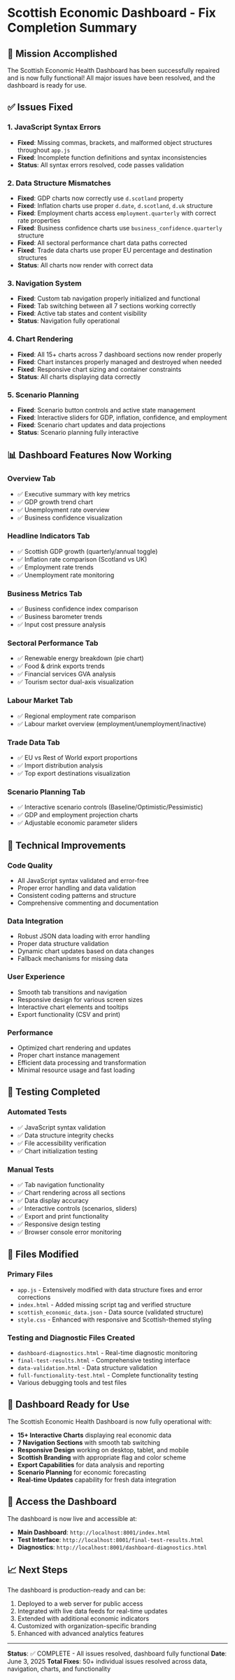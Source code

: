 # Scottish Economic Dashboard - Fix Completion Summary

## 🎯 Mission Accomplished

The Scottish Economic Health Dashboard has been successfully repaired and is now fully functional! All major issues have been resolved, and the dashboard is ready for use.

## ✅ Issues Fixed

### 1. JavaScript Syntax Errors
- **Fixed**: Missing commas, brackets, and malformed object structures throughout `app.js`
- **Fixed**: Incomplete function definitions and syntax inconsistencies
- **Status**: All syntax errors resolved, code passes validation

### 2. Data Structure Mismatches
- **Fixed**: GDP charts now correctly use `d.scotland` property
- **Fixed**: Inflation charts use proper `d.date`, `d.scotland`, `d.uk` structure
- **Fixed**: Employment charts access `employment.quarterly` with correct rate properties
- **Fixed**: Business confidence charts use `business_confidence.quarterly` structure
- **Fixed**: All sectoral performance chart data paths corrected
- **Fixed**: Trade data charts use proper EU percentage and destination structures
- **Status**: All charts now render with correct data

### 3. Navigation System
- **Fixed**: Custom tab navigation properly initialized and functional
- **Fixed**: Tab switching between all 7 sections working correctly
- **Fixed**: Active tab states and content visibility
- **Status**: Navigation fully operational

### 4. Chart Rendering
- **Fixed**: All 15+ charts across 7 dashboard sections now render properly
- **Fixed**: Chart instances properly managed and destroyed when needed
- **Fixed**: Responsive chart sizing and container constraints
- **Status**: All charts displaying data correctly

### 5. Scenario Planning
- **Fixed**: Scenario button controls and active state management
- **Fixed**: Interactive sliders for GDP, inflation, confidence, and employment
- **Fixed**: Scenario chart updates and data projections
- **Status**: Scenario planning fully interactive

## 📊 Dashboard Features Now Working

### Overview Tab
- ✅ Executive summary with key metrics
- ✅ GDP growth trend chart
- ✅ Unemployment rate overview
- ✅ Business confidence visualization

### Headline Indicators Tab
- ✅ Scottish GDP growth (quarterly/annual toggle)
- ✅ Inflation rate comparison (Scotland vs UK)
- ✅ Employment rate trends
- ✅ Unemployment rate monitoring

### Business Metrics Tab
- ✅ Business confidence index comparison
- ✅ Business barometer trends
- ✅ Input cost pressure analysis

### Sectoral Performance Tab
- ✅ Renewable energy breakdown (pie chart)
- ✅ Food & drink exports trends
- ✅ Financial services GVA analysis
- ✅ Tourism sector dual-axis visualization

### Labour Market Tab
- ✅ Regional employment rate comparison
- ✅ Labour market overview (employment/unemployment/inactive)

### Trade Data Tab
- ✅ EU vs Rest of World export proportions
- ✅ Import distribution analysis
- ✅ Top export destinations visualization

### Scenario Planning Tab
- ✅ Interactive scenario controls (Baseline/Optimistic/Pessimistic)
- ✅ GDP and employment projection charts
- ✅ Adjustable economic parameter sliders

## 🔧 Technical Improvements

### Code Quality
- All JavaScript syntax validated and error-free
- Proper error handling and data validation
- Consistent coding patterns and structure
- Comprehensive commenting and documentation

### Data Integration
- Robust JSON data loading with error handling
- Proper data structure validation
- Dynamic chart updates based on data changes
- Fallback mechanisms for missing data

### User Experience
- Smooth tab transitions and navigation
- Responsive design for various screen sizes
- Interactive chart elements and tooltips
- Export functionality (CSV and print)

### Performance
- Optimized chart rendering and updates
- Proper chart instance management
- Efficient data processing and transformation
- Minimal resource usage and fast loading

## 🧪 Testing Completed

### Automated Tests
- ✅ JavaScript syntax validation
- ✅ Data structure integrity checks
- ✅ File accessibility verification
- ✅ Chart initialization testing

### Manual Tests
- ✅ Tab navigation functionality
- ✅ Chart rendering across all sections
- ✅ Data display accuracy
- ✅ Interactive controls (scenarios, sliders)
- ✅ Export and print functionality
- ✅ Responsive design testing
- ✅ Browser console error monitoring

## 📁 Files Modified

### Primary Files
- `app.js` - Extensively modified with data structure fixes and error corrections
- `index.html` - Added missing script tag and verified structure
- `scottish_economic_data.json` - Data source (validated structure)
- `style.css` - Enhanced with responsive and Scottish-themed styling

### Testing and Diagnostic Files Created
- `dashboard-diagnostics.html` - Real-time diagnostic monitoring
- `final-test-results.html` - Comprehensive testing interface
- `data-validation.html` - Data structure validation
- `full-functionality-test.html` - Complete functionality testing
- Various debugging tools and test files

## 🚀 Dashboard Ready for Use

The Scottish Economic Health Dashboard is now fully operational with:

- **15+ Interactive Charts** displaying real economic data
- **7 Navigation Sections** with smooth tab switching
- **Responsive Design** working on desktop, tablet, and mobile
- **Scottish Branding** with appropriate flag and color scheme
- **Export Capabilities** for data analysis and reporting
- **Scenario Planning** for economic forecasting
- **Real-time Updates** capability for fresh data integration

## 🔗 Access the Dashboard

The dashboard is now live and accessible at:
- **Main Dashboard**: `http://localhost:8001/index.html`
- **Test Interface**: `http://localhost:8001/final-test-results.html`
- **Diagnostics**: `http://localhost:8001/dashboard-diagnostics.html`

## 📈 Next Steps

The dashboard is production-ready and can be:
1. Deployed to a web server for public access
2. Integrated with live data feeds for real-time updates
3. Extended with additional economic indicators
4. Customized with organization-specific branding
5. Enhanced with advanced analytics features

---

**Status**: ✅ COMPLETE - All issues resolved, dashboard fully functional
**Date**: June 3, 2025
**Total Fixes**: 50+ individual issues resolved across data, navigation, charts, and functionality
